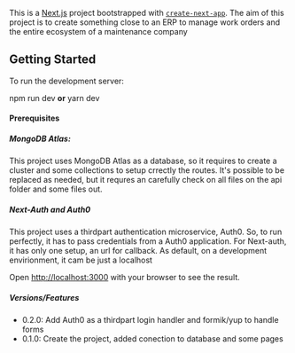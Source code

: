This is a [Next.js](https://nextjs.org/) project bootstrapped with [`create-next-app`](https://github.com/vercel/next.js/tree/canary/packages/create-next-app).
The aim of this project is to create something close to an ERP to manage work orders and the entire ecosystem of a maintenance company

## Getting Started

To run the development server:

npm run dev **or** yarn dev

#### Prerequisites

##### _MongoDB Atlas_:
This project uses MongoDB Atlas as a database, so it requires to create a cluster and some collections to setup crrectly the routes. It's possible to be replaced as needed, but it requres an carefully check on all files on the api folder and some files out.

##### _Next-Auth_ and _Auth0_
This project uses a thirdpart authentication microservice, Auth0. So, to run perfectly, it has to pass credentials from a Auth0 application. For Next-auth, it has only one setup, an url for callback. As default, on a development envirionment, it cam be just a  localhost 


Open [http://localhost:3000](http://localhost:3000) with your browser to see the result.


##### Versions/Features
- 0.2.0: Add Auth0 as a thirdpart login handler and formik/yup to handle forms
- 0.1.0: Create the project, added conection to database and some pages